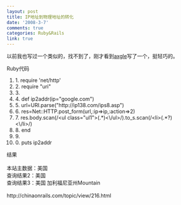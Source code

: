 ```yaml
---
layout: post
title: IP地址到物理地址的转化
date: '2008-3-7'
comments: true
categories: Ruby&Rails
link: true
---
```

<p>以前我也写过一个类似的，找不到了，刚才看到<a class="t" href="http://chinaonrails.com/u/axgle">axgle</a>写了一个，挺轻巧的。</p>
<div class="codeText">
<div class="codeHead">Ruby代码</div>
<ol start="1" class="dp-rb">
    <li class="alt"><span><span>1.&nbsp;require&nbsp;</span><span class="string">'net/http'</span><span>&nbsp;&nbsp;&nbsp;&nbsp;</span></span></li>
    <li class=""><span>2.&nbsp;require&nbsp;<span class="string">&quot;uri&quot;</span><span>&nbsp;&nbsp;&nbsp;&nbsp;</span></span></li>
    <li class="alt"><span>3.&nbsp;&nbsp;&nbsp;&nbsp;&nbsp;</span></li>
    <li class=""><span>4.&nbsp;<span class="keyword">def</span><span>&nbsp;ip2addr(ip=</span><span class="string">&quot;google.com&quot;</span><span>)&nbsp;&nbsp;&nbsp;&nbsp;</span></span></li>
    <li class="alt"><span>5.&nbsp;url=URI.parse(<span class="string">&quot;http://ip138.com/ips8.asp&quot;</span><span>)&nbsp;&nbsp;&nbsp;&nbsp;</span></span></li>
    <li class=""><span>6.&nbsp;res=Net::HTTP.post_form(url,<span class="symbol">:ip</span><span>=&gt;ip,</span><span class="symbol">:action</span><span>=&gt;2)&nbsp;&nbsp;&nbsp;&nbsp;</span></span></li>
    <li class="alt"><span>7.&nbsp;res.body.scan(/&lt;ul&nbsp;<span class="keyword">class</span><span>=</span><span class="string">&quot;ul1&quot;</span><span>&gt;(.*)&lt;\/ul&gt;/).to_s.scan(/&lt;li&gt;(.*?)&lt;\/li&gt;/)&nbsp;&nbsp;&nbsp;&nbsp;</span></span></li>
    <li class=""><span>8.&nbsp;<span class="keyword">end</span><span>&nbsp;&nbsp;&nbsp;&nbsp;</span></span></li>
    <li class="alt"><span>9.&nbsp;&nbsp;&nbsp;&nbsp;&nbsp;</span></li>
    <li class=""><span>0.&nbsp;puts&nbsp;ip2addr&nbsp;&nbsp;&nbsp;&nbsp;</span></li>
</ol>
</div>
<p>结果 <img border="0" align="absmiddle" style="padding: 0px 2px;" src="http://chinaonrails.com/img/icons/silk/emoticon_smile.png" alt="" /><br />
<br />
本站主数据：美国<br />
查询结果2：美国<br />
查询结果3：美国 加利福尼亚州Mountain<br />
<br />
http://chinaonrails.com/topic/view/216.html</p>
<p>&nbsp;</p>
